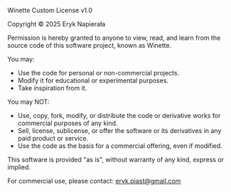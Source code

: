 Winette Custom License v1.0

Copyright © 2025 Eryk Napierała

Permission is hereby granted to anyone to view, read, and learn from the source code of this software project, known as Winette.

You may:
- Use the code for personal or non-commercial projects.
- Modify it for educational or experimental purposes.
- Take inspiration from it.

You may NOT:
- Use, copy, fork, modify, or distribute the code or derivative works for commercial purposes of any kind.
- Sell, license, sublicense, or offer the software or its derivatives in any paid product or service.
- Use the code as the basis for a commercial offering, even if modified.

This software is provided "as is", without warranty of any kind, express or implied.

For commercial use, please contact: eryk.piast@gmail.com
